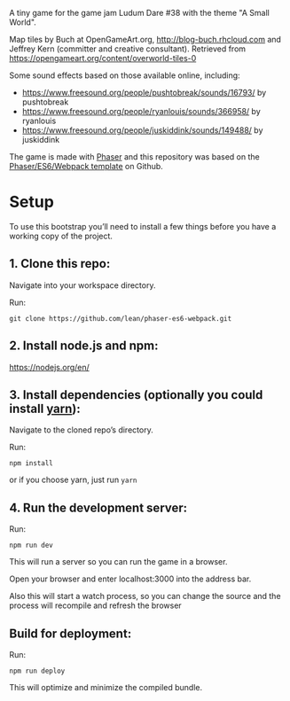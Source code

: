 A tiny game for the game jam Ludum Dare #38 with the theme "A Small World".

Map tiles by Buch at OpenGameArt.org, http://blog-buch.rhcloud.com and Jeffrey Kern (committer and creative consultant).  Retrieved from https://opengameart.org/content/overworld-tiles-0

Some sound effects based on those available online, including:

* https://www.freesound.org/people/pushtobreak/sounds/16793/ by pushtobreak
* https://www.freesound.org/people/ryanlouis/sounds/366958/ by ryanlouis
* https://www.freesound.org/people/juskiddink/sounds/149488/ by juskiddink

The game is made with [Phaser](https://github.com/photonstorm/phaser-ce) and this repository was based on the [Phaser/ES6/Webpack template](https://github.com/lean/phaser-es6-webpack) on Github.

# Setup
To use this bootstrap you’ll need to install a few things before you have a working copy of the project.

## 1. Clone this repo:

Navigate into your workspace directory.

Run:

```git clone https://github.com/lean/phaser-es6-webpack.git```

## 2. Install node.js and npm:

https://nodejs.org/en/


## 3. Install dependencies (optionally you could install [yarn](https://yarnpkg.com/)):

Navigate to the cloned repo’s directory.

Run:

```npm install``` 

or if you choose yarn, just run ```yarn```

## 4. Run the development server:

Run:

```npm run dev```

This will run a server so you can run the game in a browser.

Open your browser and enter localhost:3000 into the address bar.

Also this will start a watch process, so you can change the source and the process will recompile and refresh the browser


## Build for deployment:

Run:

```npm run deploy```

This will optimize and minimize the compiled bundle.
